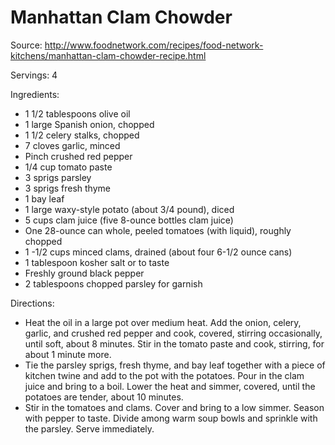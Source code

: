 # Manhattan Clam Chowder

Source: http://www.foodnetwork.com/recipes/food-network-kitchens/manhattan-clam-chowder-recipe.html

Servings: 4

Ingredients:

- 1 1/2 tablespoons olive oil
- 1 large Spanish onion, chopped
- 1 1/2 celery stalks, chopped
- 7 cloves garlic, minced
- Pinch crushed red pepper
- 1/4 cup tomato paste
- 3 sprigs parsley
- 3 sprigs fresh thyme
- 1 bay leaf
- 1 large waxy-style potato (about 3/4 pound), diced
- 5 cups clam juice (five 8-ounce bottles clam juice)
- One 28-ounce can whole, peeled tomatoes (with liquid), roughly chopped
- 1 -1/2 cups minced clams, drained (about four 6-1/2 ounce cans)
- 1 tablespoon kosher salt or to taste
- Freshly ground black pepper
- 2 tablespoons chopped parsley for garnish

Directions:

- Heat the oil in a large pot over medium heat. Add the onion, celery, garlic,
  and crushed red pepper and cook, covered, stirring occasionally, until soft,
  about 8 minutes. Stir in the tomato paste and cook, stirring, for about 1
  minute more.
- Tie the parsley sprigs, fresh thyme, and bay leaf together with a piece of
  kitchen twine and add to the pot with the potatoes. Pour in the clam juice
  and bring to a boil. Lower the heat and simmer, covered, until the potatoes
  are tender, about 10 minutes.
- Stir in the tomatoes and clams. Cover and bring to a low simmer. Season with
  pepper to taste. Divide among warm soup bowls and sprinkle with the parsley.
  Serve immediately.

